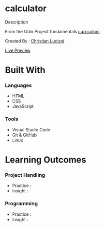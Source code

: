 # calculator
<p>Description</p>
<p>From the Odin Project fundamentals <a href=https://www.theodinproject.com/lessons/foundations-calculator>curriculum</a></p>
<p>Created By : <a href="https://github.com/LucianiChristian">Christian Luciani</a></p> 
<a href="">Live Preview</a>

# Built With
<h3> Languages </h3>
<ul>
  <li>HTML</li>
  <li>CSS</li>
  <li>JavaScript</li>
</ul>
<h3> Tools </h3>
<ul>
  <li>Visual Studio Code</li>
  <li>Git & GitHub</li>
  <li>Linux</li>
</ul>

# Learning Outcomes
<h3>Project Handling</h3>
<ul>
  <li>Practice : </li>
  <li>Insight : </li>
</ul>
<h3>Programming</h3>
<ul>
  <li>Practice : </li>
  <li>Insight : </li>
</ul>


